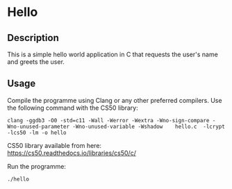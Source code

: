 # Hello

## Description

This is a simple hello world application in C that requests the user's name and greets the user.

## Usage

Compile the programme using Clang or any other preferred compilers. Use the following command with the CS50 library:

```
clang -ggdb3 -O0 -std=c11 -Wall -Werror -Wextra -Wno-sign-compare -Wno-unused-parameter -Wno-unused-variable -Wshadow    hello.c  -lcrypt -lcs50 -lm -o hello
```

CS50 library available from here: https://cs50.readthedocs.io/libraries/cs50/c/

Run the programme:

```
./hello
```
